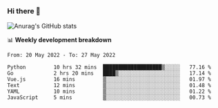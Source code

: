 ### Hi there 👋
![Anurag's GitHub stats](https://github-readme-stats.vercel.app/api?username=jami1024&show_icons=true&theme=radical)

📊 **Weekly development breakdown**
<!--START_SECTION:waka-->

```text
From: 20 May 2022 - To: 27 May 2022

Python         10 hrs 32 mins  ███████████████████▒░░░░░   77.16 %
Go             2 hrs 20 mins   ████▒░░░░░░░░░░░░░░░░░░░░   17.14 %
Vue.js         16 mins         ▒░░░░░░░░░░░░░░░░░░░░░░░░   01.97 %
Text           12 mins         ▒░░░░░░░░░░░░░░░░░░░░░░░░   01.48 %
YAML           10 mins         ▒░░░░░░░░░░░░░░░░░░░░░░░░   01.22 %
JavaScript     5 mins          ▒░░░░░░░░░░░░░░░░░░░░░░░░   00.73 %
```

<!--END_SECTION:waka-->
<!--
**jami1024/jami1024** is a ✨ _special_ ✨ repository because its `README.md` (this file) appears on your GitHub profile.

Here are some ideas to get you started:

- 🔭 I’m currently working on ...
- 🌱 I’m currently learning ...
- 👯 I’m looking to collaborate on ...
- 🤔 I’m looking for help with ...
- 💬 Ask me about ...
- 📫 How to reach me: ...
- 😄 Pronouns: ...
- ⚡ Fun fact: ...
-->
